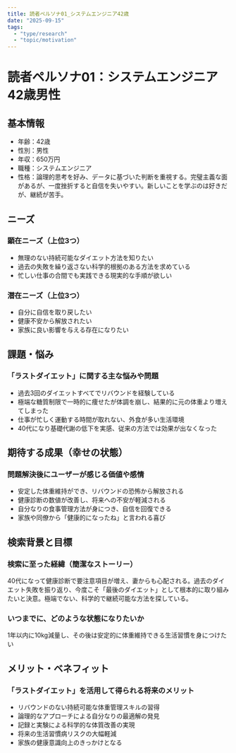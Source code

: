 ```yaml
---
title: 読者ペルソナ01_システムエンジニア42歳
date: "2025-09-15"
tags:
  - "type/research"
  - "topic/motivation"
---
```


# 読者ペルソナ01：システムエンジニア42歳男性

## 基本情報
- 年齢：42歳
- 性別：男性
- 年収：650万円
- 職種：システムエンジニア
- 性格：論理的思考を好み、データに基づいた判断を重視する。完璧主義な面があるが、一度挫折すると自信を失いやすい。新しいことを学ぶのは好きだが、継続が苦手。

## ニーズ
### 顕在ニーズ（上位3つ）
- 無理のない持続可能なダイエット方法を知りたい
- 過去の失敗を繰り返さない科学的根拠のある方法を求めている
- 忙しい仕事の合間でも実践できる現実的な手順が欲しい

### 潜在ニーズ（上位3つ）
- 自分に自信を取り戻したい
- 健康不安から解放されたい
- 家族に良い影響を与える存在になりたい

## 課題・悩み
### 「ラストダイエット」に関する主な悩みや問題
- 過去3回のダイエットすべてでリバウンドを経験している
- 極端な糖質制限で一時的に痩せたが体調を崩し、結果的に元の体重より増えてしまった
- 仕事が忙しく運動する時間が取れない、外食が多い生活環境
- 40代になり基礎代謝の低下を実感、従来の方法では効果が出なくなった

## 期待する成果（幸せの状態）
### 問題解決後にユーザーが感じる価値や感情
- 安定した体重維持ができ、リバウンドの恐怖から解放される
- 健康診断の数値が改善し、将来への不安が軽減される
- 自分なりの食事管理方法が身につき、自信を回復できる
- 家族や同僚から「健康的になったね」と言われる喜び

## 検索背景と目標
### 検索に至った経緯（簡潔なストーリー）
40代になって健康診断で要注意項目が増え、妻からも心配される。過去のダイエット失敗を振り返り、今度こそ「最後のダイエット」として根本的に取り組みたいと決意。極端でない、科学的で継続可能な方法を探している。

### いつまでに、どのような状態になりたいか
1年以内に10kg減量し、その後は安定的に体重維持できる生活習慣を身につけたい

## メリット・ベネフィット
### 「ラストダイエット」を活用して得られる将来のメリット
- リバウンドのない持続可能な体重管理スキルの習得
- 論理的なアプローチによる自分なりの最適解の発見
- 記録と実験による科学的な体質改善の実現
- 将来の生活習慣病リスクの大幅軽減
- 家族の健康意識向上のきっかけとなる